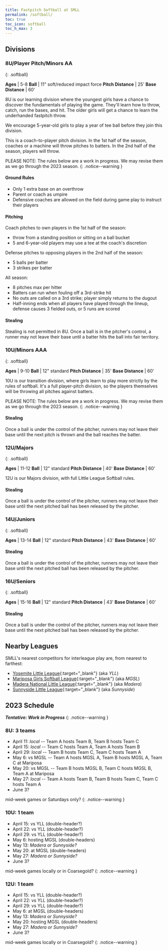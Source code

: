 ```yaml
---
title: Fastpitch Softball at SMLL
permalink: /softball/
toc: true
toc_icon: softball
toc_h_max: 3
---
```


## Divisions

### 8U/Player Pitch/Minors AA
{: .softball}

**Ages** | 5-8
**Ball** | 11" soft/reduced impact force
**Pitch Distance** | 25'
**Base Distance**  | 60'

8U is our learning division where the youngest girls have a chance to
discover the fundamentals of playing the game. They'll learn how to throw,
catch, run the bases, and hit. The older girls will get a chance to learn
the underhanded fastpitch throw.

We encourage 5-year-old girls to play a year of tee ball before they join
this division.

This is a coach-to-player pitch division. In the 1st half of the season,
coaches or a machine will throw pitches to batters. In the 2nd half of
the season, players will throw.

PLEASE NOTE: The rules below are a work in progress. We may revise them as we
go through the 2023 season.
{: .notice--warning }

#### Ground Rules

- Only 1 extra base on an overthrow
- Parent or coach as umpire
- Defensive coaches are allowed on the field during game play
  to instruct their players

#### Pitching

Coach pitches to own players in the 1st half of the season:
- throw from a standing position or sitting on a ball bucket
- 5 and 6-year-old players may use a tee at the coach's discretion

Defense pitches to opposing players in the 2nd half of the season:
- 5 balls per batter
- 3 strikes per batter

All season:
- 8 pitches max per hitter
- Batters can run when fouling off a 3rd-strike hit
- No outs are called on a 3rd strike; player simply returns to the dugout
- Half-inning ends when all players have played through the lineup, defense
  causes 3 fielded outs, or 5 runs are scored

#### Stealing

Stealing is not permitted in 8U. Once a ball is in the pitcher's control,
a runner may not leave their base until a batter hits the ball into fair
territory.


### 10U/Minors AAA
{: .softball}

**Ages** | 9-10
**Ball** | 12" standard
**Pitch Distance** | 35'
**Base Distance**  | 60'

10U is our transition division, where girls learn to play more strictly by
the rules of softball. It's a full player-pitch division, so the players
themselves will be throwing all pitches against batters.

PLEASE NOTE: The rules below are a work in progress. We may revise them as we
go through the 2023 season.
{: .notice--warning }

#### Stealing

Once a ball is under the control of the pitcher, runners may not
leave their base until the next pitch is thrown and the ball reaches
the batter.


### 12U/Majors
{: .softball}

**Ages** | 11-12
**Ball** | 12" standard
**Pitch Distance** | 40'
**Base Distance**  | 60'

12U is our Majors division, with full Little League Softball rules.

#### Stealing

Once a ball is under the control of the pitcher, runners may not leave
their base until the next pitched ball has been released by the pitcher.


### 14U/Juniors
{: .softball}

**Ages** | 13-14
**Ball** | 12" standard
**Pitch Distance** | 43'
**Base Distance**  | 60'

#### Stealing

Once a ball is under the control of the pitcher, runners may not leave
their base until the next pitched ball has been released by the pitcher.


### 16U/Seniors
{: .softball}

**Ages** | 15-16
**Ball** | 12" standard
**Pitch Distance** | 43'
**Base Distance**  | 60'

#### Stealing

Once a ball is under the control of the pitcher, runners may not leave
their base until the next pitched ball has been released by the pitcher.



## Nearby Leagues

SMLL's nearest competitors for interleague play are,
from nearest to farthest:

* [Yosemite Little League](https://www.yosemitelittleleague.org/){:target="_blank"} (aka _YLL_)
* [Mariposa Girls Softball League](https://mariposagirlssoftball.com/){:target="_blank"} (aka _MGSL_)
* [Madera National Little League](https://www.maderanational.com/){:target="_blank"} (aka _Madera_)
* [Sunnyside Little League](http://www.sunnysidell.org/){:target="_blank"} (aka _Sunnyside_)


## 2023 Schedule

**_Tentative: Work in Progress_**
{: .notice--warning }

### 8U: 3 teams

- April 11: _local_ -- Team A hosts Team B, Team B hosts Team C
- April 15: _local_ -- Team C hosts Team A, Team A hosts Team B
- April 29: _local_ -- Team B hosts Team C, Team C hosts Team A
- May 6: vs MGSL -- Team A hosts MGSL A, Team B hosts MGSL A, Team C at Mariposa
- May 20: vs MGSL -- Team B hosts MGSL B, Team C hosts MGSL B, Team A at Mariposa
- May 27: _local_ -- Team A hosts Team B, Team B hosts Team C, Team C hosts Team A
- June 3?

mid-week games or Saturdays only?
{: .notice--warning }

### 10U: 1 team

- April 15: vs YLL (double-header?)
- April 22: vs YLL (double-header?)
- April 29: vs YLL (double-header?)
- May 6: hosting MGSL (double-headers)
- May 13: _Madera or Sunnyside?_
- May 20: at MGSL (double-headers)
- May 27: _Madera or Sunnyside?_
- June 3?

mid-week games locally or in Coarsegold?
{: .notice--warning }

### 12U: 1 team

- April 15: vs YLL (double-header?)
- April 22: vs YLL (double-header?)
- April 29: vs YLL (double-header?)
- May 6: at MGSL (double-headers)
- May 13: _Madera or Sunnyside?_
- May 20: hosting MGSL (double-headers)
- May 27: _Madera or Sunnyside?_
- June 3?

mid-week games locally or in Coarsegold?
{: .notice--warning }
